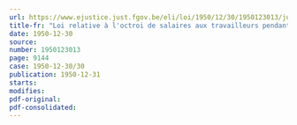 ```yaml
---
url: https://www.ejustice.just.fgov.be/eli/loi/1950/12/30/1950123013/justel
title-fr: "Loi relative à l'octroi de salaires aux travailleurs pendant dix jours fériés par an"
date: 1950-12-30
source:
number: 1950123013
page: 9144
case: 1950-12-30/30
publication: 1950-12-31
starts:
modifies:
pdf-original:
pdf-consolidated:
---
```


